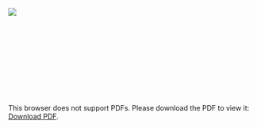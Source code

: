![](../../../assets/images/board-images/easy-piezi/pp-v2.1.2-uart-wiring.png)

<object data="../../other/USB-UART-Wiring-Example.pdf" type="application/pdf" width="100%" height="450px">
    <embed src="../../other/USB-UART-Wiring-Example.pdf">
        <p>This browser does not support PDFs. Please download the PDF to view it: <a href="../../other/USB-UART-Wiring-Example.pdf">Download PDF</a>.</p>
    </embed>
</object>